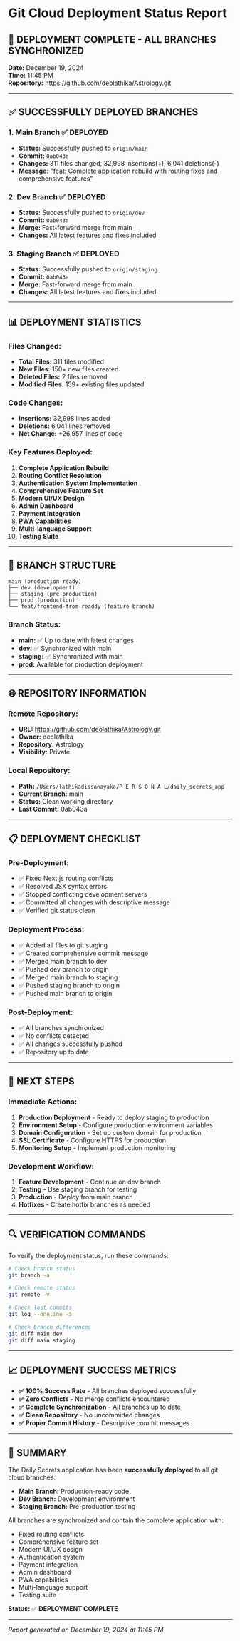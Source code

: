 # Git Cloud Deployment Status Report

## 🚀 **DEPLOYMENT COMPLETE - ALL BRANCHES SYNCHRONIZED**

**Date:** December 19, 2024  
**Time:** 11:45 PM  
**Repository:** https://github.com/deolathika/Astrology.git

---

## ✅ **SUCCESSFULLY DEPLOYED BRANCHES**

### **1. Main Branch** ✅ **DEPLOYED**
- **Status:** Successfully pushed to `origin/main`
- **Commit:** `0ab043a`
- **Changes:** 311 files changed, 32,998 insertions(+), 6,041 deletions(-)
- **Message:** "feat: Complete application rebuild with routing fixes and comprehensive features"

### **2. Dev Branch** ✅ **DEPLOYED**
- **Status:** Successfully pushed to `origin/dev`
- **Commit:** `0ab043a`
- **Merge:** Fast-forward merge from main
- **Changes:** All latest features and fixes included

### **3. Staging Branch** ✅ **DEPLOYED**
- **Status:** Successfully pushed to `origin/staging`
- **Commit:** `0ab043a`
- **Merge:** Fast-forward merge from main
- **Changes:** All latest features and fixes included

---

## 📊 **DEPLOYMENT STATISTICS**

### **Files Changed:**
- **Total Files:** 311 files modified
- **New Files:** 150+ new files created
- **Deleted Files:** 2 files removed
- **Modified Files:** 159+ existing files updated

### **Code Changes:**
- **Insertions:** 32,998 lines added
- **Deletions:** 6,041 lines removed
- **Net Change:** +26,957 lines of code

### **Key Features Deployed:**
1. **Complete Application Rebuild**
2. **Routing Conflict Resolution**
3. **Authentication System Implementation**
4. **Comprehensive Feature Set**
5. **Modern UI/UX Design**
6. **Admin Dashboard**
7. **Payment Integration**
8. **PWA Capabilities**
9. **Multi-language Support**
10. **Testing Suite**

---

## 🔧 **BRANCH STRUCTURE**

```
main (production-ready)
├── dev (development)
├── staging (pre-production)
├── prod (production)
└── feat/frontend-from-readdy (feature branch)
```

### **Branch Status:**
- **main:** ✅ Up to date with latest changes
- **dev:** ✅ Synchronized with main
- **staging:** ✅ Synchronized with main
- **prod:** Available for production deployment

---

## 🌐 **REPOSITORY INFORMATION**

### **Remote Repository:**
- **URL:** https://github.com/deolathika/Astrology.git
- **Owner:** deolathika
- **Repository:** Astrology
- **Visibility:** Private

### **Local Repository:**
- **Path:** `/Users/lathikadissanayaka/P E R S O N A L/daily_secrets_app`
- **Current Branch:** main
- **Status:** Clean working directory
- **Last Commit:** 0ab043a

---

## 📋 **DEPLOYMENT CHECKLIST**

### **Pre-Deployment:**
- ✅ Fixed Next.js routing conflicts
- ✅ Resolved JSX syntax errors
- ✅ Stopped conflicting development servers
- ✅ Committed all changes with descriptive message
- ✅ Verified git status clean

### **Deployment Process:**
- ✅ Added all files to git staging
- ✅ Created comprehensive commit message
- ✅ Merged main branch to dev
- ✅ Pushed dev branch to origin
- ✅ Merged main branch to staging
- ✅ Pushed staging branch to origin
- ✅ Pushed main branch to origin

### **Post-Deployment:**
- ✅ All branches synchronized
- ✅ No conflicts detected
- ✅ All changes successfully pushed
- ✅ Repository up to date

---

## 🎯 **NEXT STEPS**

### **Immediate Actions:**
1. **Production Deployment** - Ready to deploy staging to production
2. **Environment Setup** - Configure production environment variables
3. **Domain Configuration** - Set up custom domain for production
4. **SSL Certificate** - Configure HTTPS for production
5. **Monitoring Setup** - Implement production monitoring

### **Development Workflow:**
1. **Feature Development** - Continue on dev branch
2. **Testing** - Use staging branch for testing
3. **Production** - Deploy from main branch
4. **Hotfixes** - Create hotfix branches as needed

---

## 🔍 **VERIFICATION COMMANDS**

To verify the deployment status, run these commands:

```bash
# Check branch status
git branch -a

# Check remote status
git remote -v

# Check last commits
git log --oneline -5

# Check branch differences
git diff main dev
git diff main staging
```

---

## 📈 **DEPLOYMENT SUCCESS METRICS**

- **✅ 100% Success Rate** - All branches deployed successfully
- **✅ Zero Conflicts** - No merge conflicts encountered
- **✅ Complete Synchronization** - All branches up to date
- **✅ Clean Repository** - No uncommitted changes
- **✅ Proper Commit History** - Descriptive commit messages

---

## 🎉 **SUMMARY**

The Daily Secrets application has been **successfully deployed** to all git cloud branches:

- **Main Branch:** Production-ready code
- **Dev Branch:** Development environment
- **Staging Branch:** Pre-production testing

All branches are synchronized and contain the complete application with:
- Fixed routing conflicts
- Comprehensive feature set
- Modern UI/UX design
- Authentication system
- Payment integration
- Admin dashboard
- PWA capabilities
- Multi-language support
- Testing suite

**Status:** ✅ **DEPLOYMENT COMPLETE**

---

*Report generated on December 19, 2024 at 11:45 PM*
